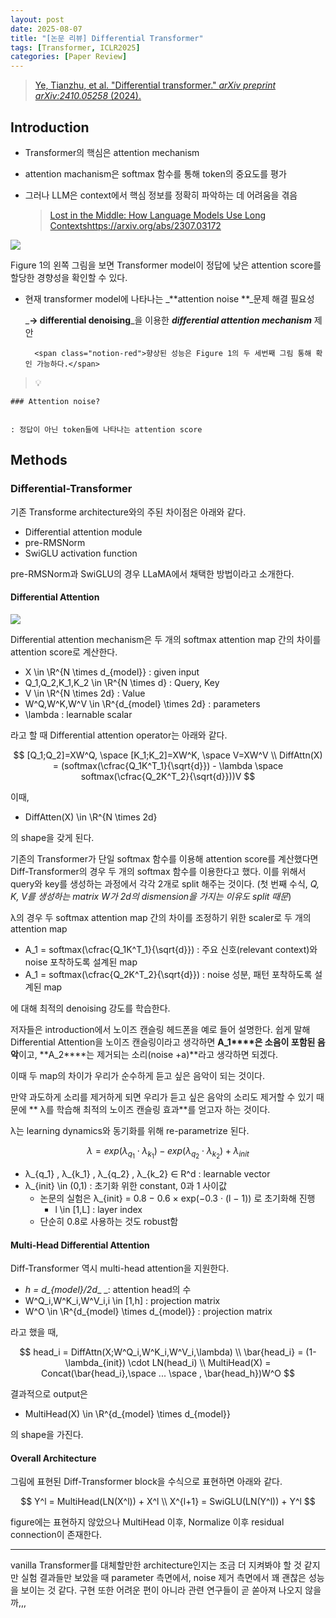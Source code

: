 ```yaml
---
layout: post
date: 2025-08-07
title: "[논문 리뷰] Differential Transformer"
tags: [Transformer, ICLR2025]
categories: [Paper Review]
---
```


> [Ye, Tianzhu, et al. "Differential transformer." ](https://arxiv.org/abs/2410.05258)[_arXiv preprint arXiv:2410.05258_](https://arxiv.org/abs/2410.05258)[ (2024).](https://arxiv.org/abs/2410.05258)



## Introduction

- Transformer의 핵심은 attention mechanism
- attention machanism은 softmax 함수를 통해 token의 중요도를 평가
- 그러나 LLM은 context에서 핵심 정보를 정확히 파악하는 데 어려움을 겪음

	> [Lost in the Middle: How Language Models Use Long Contextshttps://arxiv.org/abs/2307.03172](https://arxiv.org/abs/2307.03172)


![](https://prod-files-secure.s3.us-west-2.amazonaws.com/542b861c-36a8-4051-84e5-8804b6728dba/9083ea56-691a-4752-ae26-47f403431ac8/image.png?X-Amz-Algorithm=AWS4-HMAC-SHA256&X-Amz-Content-Sha256=UNSIGNED-PAYLOAD&X-Amz-Credential=ASIAZI2LB4665DWUVHIH%2F20250823%2Fus-west-2%2Fs3%2Faws4_request&X-Amz-Date=20250823T090054Z&X-Amz-Expires=3600&X-Amz-Security-Token=IQoJb3JpZ2luX2VjENH%2F%2F%2F%2F%2F%2F%2F%2F%2F%2FwEaCXVzLXdlc3QtMiJGMEQCIGQ0alhx1Ell%2F53UQYs%2FsrfXex0OzQWjMH7v%2FV6Rz9gSAiAep8sL1GYTTDXZCrYxwYNsuhPpa5EW8ClaNEQRZEKN8yr%2FAwgqEAAaDDYzNzQyMzE4MzgwNSIMHB6BegFUeXWHkEr6KtwD%2FmTz25ujz15M1pFR7R3otHQVgcMgRlZRMoDH7RtImzmfzz%2F%2FgeAOEz533%2BMQqfi2BGA68u9SpDhPUvWpaRzpL8BYHvMNHTVLYfhwDTclogRUiVGJJYK%2Br0qC4gSA%2BS9rHXbXICnWiXlJmwssoZlA13lMmcv3FSa%2FxyKet7PsxXi9JFvuoViWfHX4veMfF3vmCNf5T%2BQe2fap0U9gTUR0h609XOrgs6uqe%2BbkxTaV%2F5VyItTS22CcQMIwFn6JfhOB6hEeVnAAPdaZLiiQAJ8fCj0s4GbatFOuT5RYYayuW3ZFG8REUOg2L4WzBDmxJgHPUKHsLlmyZcGr%2BaMBeZPsQKkOIBV0KKvEO4rW7AMLyaalLyvoOewB3f7WrP2FnO%2Fzb7Wt7wTd8N5d84A%2FjuKMs0IMrExImwjX33Lxx3vm%2Bl9%2Bg64dw28R0jXiIJRZpSBlQy42Wl6Yfs0DpphDd2k%2FWvBQh4S4aSh8EkOpadFC6E06wAl9rBM71blwV2PwXj4xFEeUHV3kP6%2Fdk886DEXxgVFeXgzzMThikFeUYkVXiPmemno9qSH8496G019jeSpRN8GDijOLSql6HyaXqI115s60v3b16O98DwQ3taZdNli4ib29M3UkMwQus7ww8vqlxQY6pgH9szs5QzLuQzrvYnxHCEKY1utdaRQK%2FmFPlS7ylvUXhyXhGcIxJ51ezdAMTg3ZrrFgi5RQK0Vw1OdRFIop%2FwZVK0ghs%2BR04%2Bn%2Bm6ZBPo8azOT7i4ir6vdPTEIPiti8IZoG3%2BVSuS7tJhD%2BwkRPPkcubOtJHzHTDmVNj7DabbVUIo9ZunYBsLCVdL6vD8ef9GymIFyGKLbrlaHA4wW%2FuHPJXU0EF5RL&X-Amz-Signature=77f2dd3a7291b417a0a0f445f84efa0a3333c452649b81f886302faa1dfe754e&X-Amz-SignedHeaders=host&x-amz-checksum-mode=ENABLED&x-id=GetObject)


Figure 1의 왼쪽 그림을 보면 Transformer model이 정답에 낮은 attention score를 할당한 경향성을 확인할 수 있다.

- 현재 transformer model에 나타나는 _**attention noise **_문제 해결 필요성

	_**→ differential denoising**_을 이용한 _**differential attention mechanism**_ 제안


		<span class="notion-red">향상된 성능은 Figure 1의 두 세번째 그림 통해 확인 가능하다.</span>


> 💡 


	### Attention noise?


	: 정답이 아닌 token들에 나타나는 attention score



## Methods



### Differential-Transformer


기존 Transforme architecture와의 주된 차이점은 아래와 같다.

- Differential attention module
- pre-RMSNorm
- SwiGLU activation function

pre-RMSNorm과 SwiGLU의 경우 LLaMA에서 채택한 방법이라고 소개한다.



#### Differential Attention


![](https://prod-files-secure.s3.us-west-2.amazonaws.com/542b861c-36a8-4051-84e5-8804b6728dba/116d70b2-1963-4810-9167-f4c7d8a06e8f/image.png?X-Amz-Algorithm=AWS4-HMAC-SHA256&X-Amz-Content-Sha256=UNSIGNED-PAYLOAD&X-Amz-Credential=ASIAZI2LB4665DWUVHIH%2F20250823%2Fus-west-2%2Fs3%2Faws4_request&X-Amz-Date=20250823T090054Z&X-Amz-Expires=3600&X-Amz-Security-Token=IQoJb3JpZ2luX2VjENH%2F%2F%2F%2F%2F%2F%2F%2F%2F%2FwEaCXVzLXdlc3QtMiJGMEQCIGQ0alhx1Ell%2F53UQYs%2FsrfXex0OzQWjMH7v%2FV6Rz9gSAiAep8sL1GYTTDXZCrYxwYNsuhPpa5EW8ClaNEQRZEKN8yr%2FAwgqEAAaDDYzNzQyMzE4MzgwNSIMHB6BegFUeXWHkEr6KtwD%2FmTz25ujz15M1pFR7R3otHQVgcMgRlZRMoDH7RtImzmfzz%2F%2FgeAOEz533%2BMQqfi2BGA68u9SpDhPUvWpaRzpL8BYHvMNHTVLYfhwDTclogRUiVGJJYK%2Br0qC4gSA%2BS9rHXbXICnWiXlJmwssoZlA13lMmcv3FSa%2FxyKet7PsxXi9JFvuoViWfHX4veMfF3vmCNf5T%2BQe2fap0U9gTUR0h609XOrgs6uqe%2BbkxTaV%2F5VyItTS22CcQMIwFn6JfhOB6hEeVnAAPdaZLiiQAJ8fCj0s4GbatFOuT5RYYayuW3ZFG8REUOg2L4WzBDmxJgHPUKHsLlmyZcGr%2BaMBeZPsQKkOIBV0KKvEO4rW7AMLyaalLyvoOewB3f7WrP2FnO%2Fzb7Wt7wTd8N5d84A%2FjuKMs0IMrExImwjX33Lxx3vm%2Bl9%2Bg64dw28R0jXiIJRZpSBlQy42Wl6Yfs0DpphDd2k%2FWvBQh4S4aSh8EkOpadFC6E06wAl9rBM71blwV2PwXj4xFEeUHV3kP6%2Fdk886DEXxgVFeXgzzMThikFeUYkVXiPmemno9qSH8496G019jeSpRN8GDijOLSql6HyaXqI115s60v3b16O98DwQ3taZdNli4ib29M3UkMwQus7ww8vqlxQY6pgH9szs5QzLuQzrvYnxHCEKY1utdaRQK%2FmFPlS7ylvUXhyXhGcIxJ51ezdAMTg3ZrrFgi5RQK0Vw1OdRFIop%2FwZVK0ghs%2BR04%2Bn%2Bm6ZBPo8azOT7i4ir6vdPTEIPiti8IZoG3%2BVSuS7tJhD%2BwkRPPkcubOtJHzHTDmVNj7DabbVUIo9ZunYBsLCVdL6vD8ef9GymIFyGKLbrlaHA4wW%2FuHPJXU0EF5RL&X-Amz-Signature=082fd588a7267510aaf7d6843fac443f49504453c9ac4ffd7f0244f26ea322b7&X-Amz-SignedHeaders=host&x-amz-checksum-mode=ENABLED&x-id=GetObject)


Differential attention mechanism은 두 개의 softmax attention map 간의 차이를 attention score로 계산한다.

- X \in \R^{N \times d\_{model}} : given input
- Q\_1,Q\_2,K\_1,K\_2 \in \R^{N \times d} : Query, Key
- V \in \R^{N \times 2d} : Value
- W^Q,W^K,W^V \in \R^{d\_{model} \times 2d} : parameters
- \lambda : learnable scalar

라고 할 때 Differential attention operator는 아래와 같다.


$$
[Q_1;Q_2]=XW^Q, \space [K_1;K_2]=XW^K, \space V=XW^V \\
DiffAttn(X) = (softmax(\cfrac{Q_1K^T_1}{\sqrt{d}}) - \lambda \space softmax(\cfrac{Q_2K^T_2}{\sqrt{d}}))V
$$


이때,

- DiffAtten(X) \in \R^{N \times 2d}

의 shape을 갖게 된다.


기존의 Transformer가 단일 softmax 함수를 이용해 attention score를 계산했다면 Diff-Transformer의 경우 두 개의 softmax 함수를 이용한다고 했다. 이를 위해서 query와 key를 생성하는 과정에서 각각 2개로 split 해주는 것이다. <span class="notion-red">(첫 번째 수식, </span><span class="notion-red">_Q, K, V를 생성하는 matrix W가 2d의 dismension을 가지는 이유도 split 때문_</span><span class="notion-red">)</span>


 λ의 경우 두 softmax attention map 간의 차이를 조정하기 위한 scaler로 두 개의 attention map

- A\_1 = softmax(\cfrac{Q\_1K^T\_1}{\sqrt{d}}) : 주요 신호(relevant context)와 noise 포착하도록 설계된 map
- A\_1 = softmax(\cfrac{Q\_2K^T\_2}{\sqrt{d}}) : noise 성분, 패턴 포착하도록 설계된 map 

에 대해 최적의 denoising 강도를 학습한다.


저자들은 introduction에서 노이즈 캔슬링 헤드폰을 예로 들어 설명한다. 쉽게 말해 Differential Attention을 노이즈 캔슬링이라고 생각하면 **A\_1****은 소음이 포함된 음악**이고, **A\_2****는 제거되는 소리(noise +a)**라고 생각하면 되겠다. 


이때 두 map의 차이가 우리가 순수하게 듣고 싶은 음악이 되는 것이다. 


만약 과도하게 소리를 제거하게 되면 우리가 듣고 싶은 음악의 소리도 제거할 수 있기 때문에 ** λ를 학습해 최적의 노이즈 캔슬링 효과**를 얻고자 하는 것이다.


λ는 learning dynamics와 동기화를 위해 re-parametrize 된다.


$$
\lambda = exp(\lambda_{q_1} \cdot \lambda_{k_1}) - exp(\lambda_{q_2} \cdot \lambda_{k_2}) + \lambda_{init}
$$

- λ\_{q\_1} , λ\_{k\_1} , λ\_{q\_2} , λ\_{k\_2} ∈ R^d : learnable vector
- λ\_{init} \in (0,1) : 초기화 위한 constant, 0과 1 사이값
	- 논문의 실험은 λ\_{init} = 0.8 − 0.6 × exp(−0.3 · (l − 1)) 로 초기화해 진행
		- l \in [1,L] : layer index
	- 단순히 0.8로 사용하는 것도 robust함


#### **Multi-Head Differential Attention**


Diff-Transformer 역시 multi-head attention을 지원한다.

- _h = d\_{model}/2d__ _: attention head의 수
- W^Q\_i,W^K\_i,W^V\_i,i \in [1,h] : projection matrix
- W^O \in \R^{d\_{model} \times d\_{model}} : projection matrix

라고 했을 때,


$$
head_i = DiffAttn(X;W^Q_i,W^K_i,W^V_i,\lambda) \\
\bar{head_i} = (1-\lambda_{init}) \cdot LN(head_i) \\
MultiHead(X) = Concat(\bar{head_i},\space ... \space , \bar{head_h})W^O
$$


결과적으로 output은

- MultiHead(X) \in \R^{d\_{model} \times d\_{model}}

의 shape을 가진다.



#### Overall Architecture


그림에 표현된 Diff-Transformer block을 수식으로 표현하면 아래와 같다.


$$
Y^l = MultiHead(LN(X^l)) + X^l \\
X^{l+1} = SwiGLU(LN(Y^l)) + Y^l
$$


figure에는 표현하지 않았으나 MultiHead 이후, Normalize 이후 residual connection이 존재한다.


---


vanilla Transformer를 대체할만한 architecture인지는 조금 더 지켜봐야 할 것 같지만 실험 결과들만 보았을 때 parameter 측면에서, noise 제거 측면에서 꽤 괜찮은 성능을 보이는 것 같다. 구현 또한 어려운 편이 아니라 관련 연구들이 곧 쏟아져 나오지 않을까,,,

